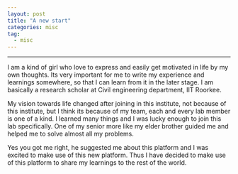 ```yaml
---
layout: post
title: "A new start"
categories: misc
tag: 
  - misc
---
```

---

I am a kind of girl who love to express and easily get motivated in  life by my own thoughts. Its very important for me to write my experience and learnings somewhere, so that I can learn from it in the later stage. I am basically a research scholar at Civil engineering department, IIT Roorkee. 

My vision towards life changed after joining in this institute, not because of this institute, but I think its because of my team, each and every lab member is one of a kind. I learned many things and I was lucky enough to join this lab specifically. One of my senior  more like my elder brother guided me and helped me to solve almost all my problems. 

Yes you got me right, he suggested me about this platform and I was excited to make use of this new platform. Thus I have decided to make use of this platform to share my learnings to the rest of the world.

